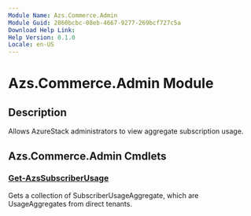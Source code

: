 ```yaml
---
Module Name: Azs.Commerce.Admin
Module Guid: 2860bcbc-08eb-4667-9277-269bcf727c5a
Download Help Link: 
Help Version: 0.1.0
Locale: en-US
---
```


# Azs.Commerce.Admin Module
## Description
Allows AzureStack administrators to view aggregate subscription usage.

## Azs.Commerce.Admin Cmdlets
### [Get-AzsSubscriberUsage](Get-AzsSubscriberUsage.md)
Gets a collection of SubscriberUsageAggregate, which are UsageAggregates from direct tenants.

